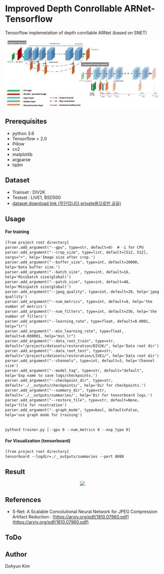
# Improved Depth Conrollable ARNet-Tensorflow
Tensorflow implemetation of depth conrllable ARNet (based on SNET)


</p>
<p align="center">
<img src="https://raw.githubusercontent.com/ppooiiuuyh/SR_Depth_Controllable_SRNet_Tensorflow/master/asset/model.png" width="800">
</p>


## Prerequisites
 * python 3.6
 * Tensorflow > 2.0
 * Pillow
 * cv2
 * matplotlib
 * argparse
 * tqdm

## Dataset
 * Trainset : DIV2K
 * Testset : LIVE1, BSD500 
 * [dataset download link (무단입니다 private용으로만 공유)](https://drive.google.com/drive/folders/1PVofBbki8YSR8HEY1nkfpCalLeb9GSqg?usp=sharing)

## Usage
#### For training
```
[from project root directory]
parser.add_argument("--gpu", type=str, default=0)  # -1 for CPU
parser.add_argument("--crop_size", type=list, default=[512, 512], nargs="+", help='Image size after crop.')
parser.add_argument("--buffer_size", type=int, default=20000, help='Data buffer size.')
parser.add_argument("--batch_size", type=int, default=16, help='Minibatch size(global)')
parser.add_argument("--patch_size", type=int, default=48, help='Minipatch size(global)')
parser.add_argument("--jpeg_quality", type=int, default=20, help='jpeg quallity')
parser.add_argument("--num_metrics", type=int, default=8, help='the number of metrics')
parser.add_argument("--num_filters", type=int, default=256, help='the number of filters')
parser.add_argument("--learning_rate", type=float, default=0.0001, help="lr")
parser.add_argument("--min_learning_rate", type=float, default=0.000001, help="min_lr")
parser.add_argument("--data_root_train", type=str, default="/projects/datasets/restoration/DIV2K/", help='Data root dir')
parser.add_argument("--data_root_test", type=str, default="/projects/datasets/restoration/LIVE1/", help='Data root dir')
parser.add_argument("--channels", type=int, default=3, help='Channel size')
parser.add_argument("--model_tag", type=str, default="default", help='Exp name to save logs/checkpoints.')
parser.add_argument("--checkpoint_dir", type=str, default='./__outputs/checkpoints/', help='Dir for checkpoints.')
parser.add_argument("--summary_dir", type=str, default='./__outputs/summaries/', help='Dir for tensorboard logs.')
parser.add_argument("--restore_file", type=str, default=None, help='file for resotration')
parser.add_argument("--graph_mode", type=bool, default=False, help='use graph mode for training')


python3 trainer.py [--gpu 0 --num_metrics 8 --exp_type 0] 
```

#### For Visualization (tensorboard)
```
[from project root directory]
tensorboard --logdir=./__outputs/summaries --port 8888

```



## Result

</p>
<p align="center">
<img src="ttps://raw.githubusercontent.com/ppooiiuuyh/SR_Depth_Controllable_SRNet_Tensorflow/master/asset/DASR%20test.png" width="800">
</p>



## References
* S-Net: A Scalable Convolutional Neural Network for JPEG Compression Artifact Reduction : [https://arxiv.org/pdf/1810.07960.pdf](https://arxiv.org/pdf/1810.07960.pdf)

## ToDo

## Author
Dohyun Kim



